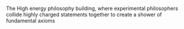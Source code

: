 The High energy philosophy building, where experimental philosophers collide highly charged statements together to create a shower of fundamental axioms
